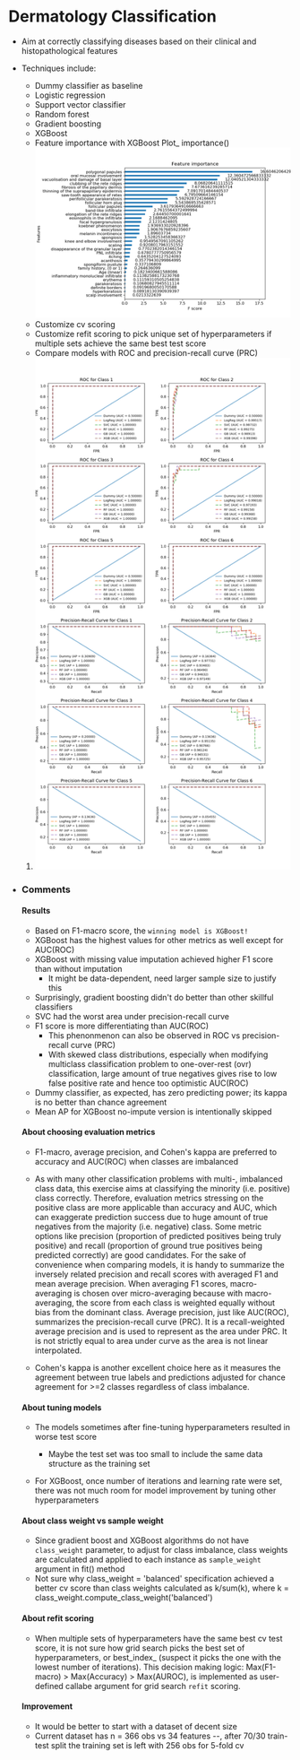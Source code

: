 # Dermatology Classification

- Aim at correctly classifying diseases based on their clinical and histopathological features

- Techniques include:

  -  Dummy classifier as baseline
  -  Logistic regression
  - Support vector classifier
  - Random forest
  - Gradient boosting
  - XGBoost
  - Feature importance with XGBoost Plot_ importance()
  ![FI](Results/XGB_Feature_Importance.png/)
  - Customize cv scoring
  - Customize refit scoring to pick unique set of hyperparameters if multiple sets achieve the same best test score
  - Compare models with ROC and precision-recall curve (PRC)

  1.  ![ROC_PRC](Results/ROC_PRC.png/)


  
- ### Comments

  #### Results

  - Based on F1-macro score, the `winning model is XGBoost!`
  - XGBoost has the highest values for other metrics as well except for AUC(ROC)
  - XGBoost with missing value imputation achieved higher F1 score than without imputation
    - It might be data-dependent, need larger sample size to justify this
  - Surprisingly, gradient boosting didn't do better than other skillful classifiers
  - SVC had the worst area under precision-recall curve
  - F1 score is more differentiating than AUC(ROC)
    - This phenonmenon can also be observed in ROC vs precision-recall curve (PRC)
    - With skewed class distributions, especially when modifying multiclass classification problem to one-over-rest (ovr) classification, large amount of true negatives gives rise to low false positive rate and hence too optimistic AUC(ROC)
  - Dummy classifier, as expected, has zero predicting power; its kappa is no better than chance agreement
  - Mean AP for XGBoost no-impute version is intentionally skipped

  #### About choosing evaluation metrics

  - F1-macro, average precision, and Cohen's kappa are preferred to accuracy and AUC(ROC) when classes are imbalanced

  - As with many other classification problems with multi-, imbalanced class data, this exercise aims at classifying the minority (i.e. positive) class correctly. Therefore, evaluation metrics stressing on the positive class are more applicable than accuracy and AUC, which can exaggerate prediction success due to huge amount of true negatives from the majority (i.e. negative) class. Some metric options like precision (proportion of predicted positives being truly positive) and recall (proportion of ground true positives being predicted correctly) are good candidates. For the sake of convenience when comparing models, it is handy to summarize the inversely related precision and recall scores with averaged F1 and mean average precision. When averaging F1 scores, macro-averaging is chosen over micro-averaging because with macro-averaging, the score from each class is weighted equally without bias from the dominant class. Average precision, just like AUC(ROC), summarizes the precision-recall curve (PRC). It is a recall-weighted average precision and is used to represent as the area under PRC. It is not strictly equal to area under curve as the area is not linear interpolated.

  - Cohen's kappa is another excellent choice here as it measures the agreement between true labels and predictions adjusted for chance agreement for >=2 classes regardless of class imbalance.

  #### About tuning models

  - The models sometimes after fine-tuning hyperparameters resulted in worse test score
    - Maybe the test set was too small to include the same data structure as the training set

  - For XGBoost, once number of iterations and learning rate were set, there was not much room for model improvement by tuning other hyperparameters

  #### About class weight vs sample weight

  - Since gradient boost and XGBoost algorithms do not have `class_weight` parameter, to adjust for class imbalance, class weights are calculated and applied to each instance as `sample_weight` argument in fit() method
  - Not sure why class_weight = 'balanced' specification achieved a better cv score than class weights calculated as k/sum(k), where k = class_weight.compute_class_weight('balanced')

  #### About refit scoring

  - When multiple sets of hyperparameters have the same best cv test score, it is not sure how grid search picks the best set of hyperparameters, or best_index_ (suspect it picks the one with the lowest number of iterations). This decision making logic: Max(F1-macro) > Max(Accuracy) > Max(AUROC), is implemented as user-defined callabe argument for grid search `refit` scoring.

  #### Improvement

  - It would be better to start with a dataset of decent size
  - Current dataset has n = 366 obs vs 34 features --, after 70/30 train-test split the training set is left with 256 obs for 5-fold cv
